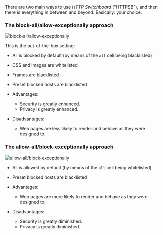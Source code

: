 There are two main ways to use *HTTP Switchboard* ("HTTPSB"), and then there is everything in between and beyond. Basically: your choice.

### The block-all/allow-exceptionally approach

![block-all/allow-exceptionally](https://raw2.github.com/gorhill/httpswitchboard/master/doc/img/httpsb-basics-block-all-by-default.png)

This is the out-of-the-box setting:
- All is blocked by default (by means of the `all` cell being blacklisted)
- CSS and images are whitelisted
- Frames are blacklisted
- Preset blocked hosts are blacklisted

- Advantages:
    * Security is greatly enhanced.
    * Privacy is greatly enhanced.
- Disadvantages:
    * Web pages are less likely to render and behave as they were designed to.

### The allow-all/block-exceptionally approach

![allow-all/block-exceptionally](https://raw2.github.com/gorhill/httpswitchboard/master/doc/img/httpsb-basics-allow-all-by-default.png)

- All is allowed by default (by means of the `all` cell being whitelisted)
- Preset blocked hosts are blacklisted

- Advantages:
    * Web pages are more likely to render and behave as they were designed to.
- Disadvantages:
    * Security is greatly diminished.
    * Privacy is greatly diminished.
